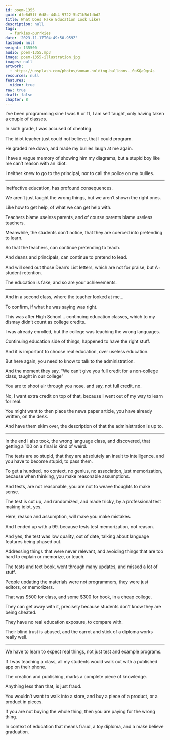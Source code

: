```yaml
---
id: poem-1355
guid: dfe6d5ff-6d8c-44b4-9722-5b71b5d1dbd2
title: What Does Fake Education Look Like?
description: null
tags:
  - furkies-purrkies
date: '2023-11-17T04:49:50.959Z'
lastmod: null
weight: 135500
audio: poem-1355.mp3
image: poem-1355-illustration.jpg
images: null
artwork:
  - https://unsplash.com/photos/woman-holding-balloons-_0aKQa9gr4s
resources: null
features:
  video: true
raw: true
draft: false
chapter: 8
---
```


I’ve been programming sine I was 9 or 11,
I am self taught, only having taken a couple of classes.

In sixth grade,
I was accused of cheating.

The idiot teacher just could not believe,
that I could program.

He graded me down,
and made my bullies laugh at me again.

I have a vague memory of showing him my diagrams,
but a stupid boy like me can’t reason with an idiot.

I neither knew to go to the principal,
nor to call the police on my bullies.

---

Ineffective education,
has profound consequences.

We aren’t just taught the wrong things,
but we aren’t shown the right ones.

Like how to get help,
of what we can get help with.

Teachers blame useless parents,
and of course parents blame useless teachers.

Meanwhile, the students don’t notice,
that they are coerced into pretending to learn.

So that the teachers,
can continue pretending to teach.

And deans and principals,
can continue to pretend to lead.

And will send out those Dean’s List letters,
which are not for praise, but A+ student retention.

The education is fake,
and so are your achievements.

---

And in a second class,
where the teacher looked at me...

To confirm,
if what he was saying was right.

This was after High School… continuing education classes,
which to my dismay didn’t count as college credits.

I was already enrolled,
but the college was teaching the wrong languages.

Continuing education side of things,
happened to have the right stuff.

And it is important to choose real education,
over useless education.

But here again,
you need to know to talk to the administration.

And the moment they say,
“We can’t give you full credit for a non-college class, taught in our college”

You are to shoot air through you nose,
and say, not full credit, no.

No, I want extra credit on top of that,
because I went out of my way to learn for real.

You might want to then place the news paper article,
you have already written, on the desk.

And have them skim over,
the description of that the administration is up to.

---

In the end I also took, the wrong language class,
and discovered, that getting a 100 on a final is kind of weird.

The tests are so stupid, that they are absolutely an insult to intelligence,
and you have to become stupid, to pass them.

To get a hundred, no context, no genius, no association, just memorization,
because when thinking, you make reasonable assumptions.

And tests, are not reasonable,
you are not to weave thoughts to make sense.

The test is cut up, and randomized,
and made tricky, by a professional test making idiot, yes.

Here, reason and assumption,
will make you make mistakes.

And I ended up with a 99.
because tests test memorization, not reason.

And yes, the test was low quality,
out of date, talking about language features being phased out.

Addressing things that were never relevant,
and avoiding things that are too hard to explain or memorize, or teach.

The tests and text book, went through many updates,
and missed a lot of stuff.

People updating the materials were not programmers,
they were just editors, or memorizers.

That was $500 for class,
and some $300 for book, in a cheap college.

They can get away with it,
precisely because students don’t know they are being cheated.

They have no real education exposure,
to compare with.

Their blind trust is abused,
and the carrot and stick of a diploma works really well.

---

We have to learn to expect real things,
not just test and example programs.

If I was teaching a class,
all my students would walk out with a published app on their phone.

The creation and publishing,
marks a complete piece of knowledge.

Anything less than that,
is just fraud.

You wouldn’t want to walk into a store,
and buy a piece of a product, or a product in pieces.

If you are not buying the whole thing,
then you are paying for the wrong thing.

In context of education that means fraud,
a toy diploma, and a make believe graduation.
